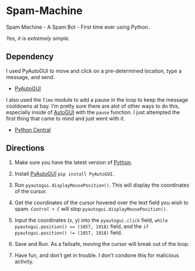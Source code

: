 # Spam-Machine
Spam Machine - A Spam Bot - First time ever using Python.

*Yes, it is extremely simple.*

## Dependency

I used PyAutoGUI to move and click on a pre-determined location, type a message, and send.
- [PyAutoGUI](https://pypi.org/project/PyAutoGUI/)

I also used the `Time` module to add a pause in the loop to keep the message cooldowns at bay. I'm pretty sure there are alot of other ways to do this, especially inside of [AutoGUI](https://pyautogui.readthedocs.io/en/latest/cheatsheet.html) with the `pause` function. I just attempted the first thing that came to mind and just went with it.
- [Python Central](https://www.pythoncentral.io/pythons-time-sleep-pause-wait-sleep-stop-your-code/)

## Directions

1. Make sure you have the latest version of [Python](https://www.python.org/).

2. Install [PyAutoGUI](https://pypi.org/project/PyAutoGUI/) `pip install PyAutoGUI`.

3. Run `pyautogui.displayMousePosition()`. This will display the coordinates of the cursor.

4. Get the coordinates of the cursor hovered over the text field you wish to spam. *`Control + C`* will stop `pyautogui.displayMousePosition()`.

5. Input the coordinates (x, y) into the `pyautogui.click` field, `while pyautogui.position() == (1057, 1918)` field, and the `if pyautogui.position() != (1057, 1918)` field. 

6. Save and Run. As a failsafe, moving the cursor will break out of the loop.

7. Have fun, and don't get in trouble. I don't condone this for malicious activity.
